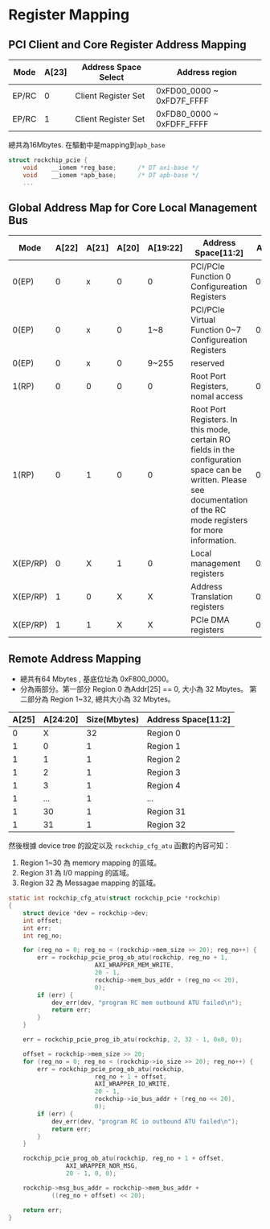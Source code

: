 # Register Mapping

## PCI Client and Core Register Address Mapping
| Mode | A[23] | Address Space Select | Address region |
| --| --|--|--|
| EP/RC | 0 | Client Register Set | 0xFD00_0000 ~ 0xFD7F_FFFF|
| EP/RC | 1 | Client Register Set | 0xFD80_0000 ~ 0xFDFF_FFFF|

總共為16Mbytes. 在驅動中是mapping到`apb_base`
```c
struct rockchip_pcie {
	void	__iomem *reg_base;		/* DT axi-base */
	void	__iomem *apb_base;		/* DT apb-base */
    ...
```

## Global Address Map for Core Local Management Bus
| Mode | A[22] | A[21] | A[20] | A[19:22] | Address Space[11:2] | Address Base |
| -- | -- | -- | -- | -- | -- | -- |
| 0(EP) | 0 | x | 0 | 0 | PCI/PCIe Function 0 Configureation Registers | 0xFD80_0000 |
| 0(EP) | 0 | x | 0 | 1~8 | PCI/PCIe Virtual Function 0~7 Configureation Registers | 0xFD81_0000 |
| 0(EP) | 0 | x | 0 | 9~255 | reserved |  |
| 1(RP) | 0 | 0 | 0 | 0 | Root Port Registers, nomal access | 0xFD80_0000 |
| 1(RP) | 0 | 1 | 0 | 0 | Root Port Registers. In this mode, certain RO fields in the configuration space can be written. Please see documentation of the RC mode registers for more information.  | 0xFDA0_0000 |
| X(EP/RP) | 0 | X | 1 | 0 | Local management registers  | 0xFD90_0000 |
| X(EP/RP) | 1 | 0 | X | X | Address Translation registers  | 0xFDC0_0000 |
| X(EP/RP) | 1 | 1 | X | X | PCIe DMA registers  | 0xFDE0_0000 |


## Remote Address Mapping
* 總共有64 Mbytes , 基底位址為 0xF800_0000。
* 分為兩部分。第一部分 Region 0 為Addr[25] == 0, 大小為 32 Mbytes。 第二部分為 Region 1~32, 總共大小為 32 Mbytes。

| A[25] | A[24:20] | Size(Mbytes) | Address Space[11:2] |
|---|---|---|---|
| 0 | X | 32 | Region 0 |
| 1 | 0 | 1 | Region 1 |
| 1 | 1 | 1 | Region 2 |
| 1 | 2 | 1 | Region 3 |
| 1 | 3 | 1 | Region 4 |
| 1 | ... | 1 | ... |
| 1 | 30 | 1 | Region 31 |
| 1 | 31 | 1 | Region 32 |

然後根據 device tree 的設定以及 `rockchip_cfg_atu` 函數的內容可知：
1. Region 1~30 為 memory mapping 的區域。
2. Region 31 為 I/0  mapping 的區域。
3. Region 32 為 Messagae mapping 的區域。

```c
static int rockchip_cfg_atu(struct rockchip_pcie *rockchip)
{
	struct device *dev = rockchip->dev;
	int offset;
	int err;
	int reg_no;

	for (reg_no = 0; reg_no < (rockchip->mem_size >> 20); reg_no++) {
		err = rockchip_pcie_prog_ob_atu(rockchip, reg_no + 1,
						AXI_WRAPPER_MEM_WRITE,
						20 - 1,
						rockchip->mem_bus_addr + (reg_no << 20),
						0);
		if (err) {
			dev_err(dev, "program RC mem outbound ATU failed\n");
			return err;
		}
	}

	err = rockchip_pcie_prog_ib_atu(rockchip, 2, 32 - 1, 0x0, 0);

	offset = rockchip->mem_size >> 20;
	for (reg_no = 0; reg_no < (rockchip->io_size >> 20); reg_no++) {
		err = rockchip_pcie_prog_ob_atu(rockchip, 
						reg_no + 1 + offset,
						AXI_WRAPPER_IO_WRITE,
						20 - 1,
						rockchip->io_bus_addr + (reg_no << 20),
						0);
		if (err) {
			dev_err(dev, "program RC io outbound ATU failed\n");
			return err;
		}
	}

	rockchip_pcie_prog_ob_atu(rockchip, reg_no + 1 + offset,
				AXI_WRAPPER_NOR_MSG,
				20 - 1, 0, 0);

	rockchip->msg_bus_addr = rockchip->mem_bus_addr + 
			((reg_no + offset) << 20);

	return err;
}
```

